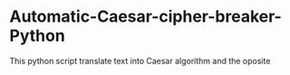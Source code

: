 # Automatic-Caesar-cipher-breaker-Python
This python script translate text into Caesar algorithm and the oposite
